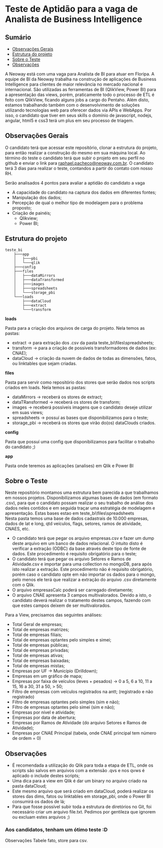 ﻿Teste de Aptidão para a vaga de Analista de Business Intelligence
===

## Sumário

- [Observações Gerais](#observações-gerais)
- [Estrutura do projeto](#estrutura-do-projeto)
- [Sobre o Teste](#sobre-o-teste)
- [Observações](#observações)

A Neoway está com uma vaga para Analista de BI para atuar em Floripa.
A equipe de BI da Neoway trabalha na construção de aplicações de Business Intelligence para clientes de maior relevância no mercado nacional e internacional.
São utilizadas as ferramentas de BI (QlikView, Power BI) para a apresentação das views, porém, praticamente todo o processo de ETL é feito com QlikView, ficando alguns jobs a cargo do Pentaho.
Além disto, estamos trabalhando também com o desenvolvimento de soluções utilizando tecnologias web para oferecer dados via APIs e WebApps. Por isso, o candidato que tiver em seus skills o domínio de javascript, nodejs, angular, html5 e css3 terá um plus em seu processo de triagem.

## Observações Gerais

O candidato terá que acessar este repositório, clonar a estrutura do projeto, para então realizar a construção do mesmo em sua máquina local.
Ao término do teste o candidato terá que subir o projeto em seu perfil no github e enviar o link para raphael.pacheco@neoway.com.br.
O candidato terá 3 dias para realizar o teste, contandos a partir do contato com nosso RH. 

Serão analisados 4 pontos para avaliar a aptidão do candidato a vaga
- A capacidade do candidato na captura dos dados em diferentes fontes;
- Manipulação dos dados;
- Percepção de qual o melhor tipo de modelagem para o problema proposto;
- Criação de painéis;
	- Qlikview;
	- Power BI;

## Estrutura do projeto

```
teste_bi
	├───app
	│   ├───pbi
	│   └───qlik
	├───config
	├───files
	│   ├───dataMirrors
	│   ├───dataTransformed
	│   ├───images
	│   ├───spreadsheets
	│   └───storage_pbi
	└───loads
	    ├───dataCloud
	    ├───extract
	    └───transform
```

**loads**

Pasta para a criação dos arquivos de carga do projeto. Nela temos as pastas:
- extract -> para extração dos .csv da pasta teste_bi\files\spreadsheets\;
- transform -> para a criação de possíveis transformadores de dados (ex: CNAE);
- dataCloud -> criação da nuvem de dados de todas as dimensões, fatos, ou linktables que sejam criadas.

**files** 

Pasta para servir como repositório dos stores que serão dados nos scripts criados em loads. Nela temos as pastas:
- dataMirrors -> receberá os stores de extract;
- dataTRansformed -> receberá os stores de transform;
- images -> receberá possíveis imagens que o candidato deseje utilizar em suas views;
- spreadsheets -> possuí as bases que disponibilizamos para o teste;
- storage_pbi -> receberá os stores que virão do(os) dataClouds criados.
	
**config**

Pasta que possuí uma config que disponibilizamos para facilitar o trabalho do candidato ;)

**app**

Pasta onde teremos as aplicações (analises) em Qlik e Power BI

## Sobre o Teste

Neste repositório montamos uma estrutura bem parecida a que trabalhamos em nossos projetos.
Disponibilizamos algumas bases de dados (em formato .csv), para que o candidato possam realizar o seu trabalho de análise dos dados neles contidos e em seguida traçar uma estratégia de modelagem e apresentação. Estas bases estao em teste_bi\files\spreadsheets\
Nesta pasta temos uma base de dados cadastrais de 10.000 empresas, dados de lat e long, qtd veículos, flags, setores, ramos de atividade, CNAES, etc.
- O candidato terá que pegar os arquivo empresas.csv e fazer um dump deste arquivo em um banco de dados relacional. O intuito disto é verificar a extração (ODBC) da base através deste tipo de fonte de dados. Este procedimento é requisito obrigatório para o teste;
- O candidato terá que pegar os arquivo Setores e Ramos de Atividade.csv e importar para uma collection no mongoDB, para após isto realizar a extração. Este procedimento não é requisito obrigatório, porém caso o candidato opte em não importar os dados para o mongo, pelo menos ele terá que realizar a extração do arquivo .csv diretamente com o Qlik.
- O arquivo empresasCalc poderá ser carregado diretamente;
- O arquivo CNAE apresenta 3 campos multivalorados. Devido a isto, o candidato deverá realizar o tratamento destes campos, fazendo com que estes campos deixem de ser multivalorados.

Para a View, precisamos das seguintes análises:
- Total Geral de empresas;
- Total de empresas matrizes;
- Total de empresas filiais;
- Total de empresas optantes pelo simples e simei;
- Total de empresas públicas;
- Total de empresas privadas;
- Total de empresas ativas;
- Total de empresas baixadas;
- Total de empresas mistas;
- Empresas por UF -> Município (Drilldown);
- Empresas em um gráfico de mapa;
- Empresas por faixa de veículos (leves + pesados) -> 0 a 5, 6 a 10, 11 a 15, 16 a 30, 31 a 50, > 50;
- Filtro de empresas com veículos registrados na antt; (registrado e não registrado)
- Filtro de empresas optantes pelo simples (sim e não);
- Filtro de empresas optantes pelo simei (sim e não);
- Empresas por nível e atividade;
- Empresas por data de abertura;
- Empresas por Ramos de Atividade (do arquivo Setores e Ramos de Atividade);
- Empresas por CNAE Principal (tabela, onde CNAE principal tem número de ordem = 0)





## Observações
	
- É recomendada a utilização do Qlik para toda a etapa de ETL, onde os scripts são salvos em arquivos com a extensão .qvs e nos qvws é aplicado o include destes scripts;
- Uma dica para a view em Qlik é dar um binary no arquivo criado na pasta dataCloud;
- Este mesmo arquivo que será criado em dataCloud, poderá realizar os stores das dims, fatos ou linktables em storage_pbi, onde o Power BI consumirá os dados de lá;
- Para que fosse possível subir toda a estrutura de diretórios no Git, foi necessário criar um arquivo file.txt. Pedimos por gentileza que ignorem ou excluam estes arquivos ;)

### Aos candidatos, tenham um ótimo teste :D ### 


Observações
Tabele fato, store para csv.


